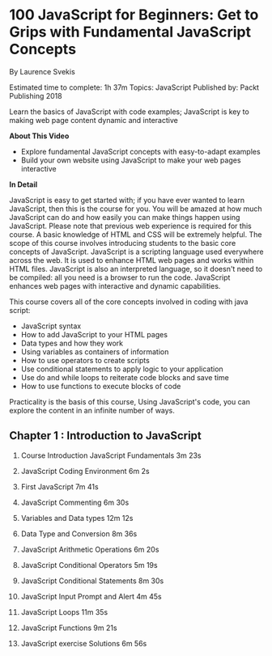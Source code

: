 # 100 JavaScript for Beginners: Get to Grips with Fundamental JavaScript Concepts
By Laurence Svekis

Estimated time to complete: 1h 37m
Topics: JavaScript
Published by: Packt Publishing 2018

Learn the basics of JavaScript with code examples; JavaScript is key to making web page content dynamic and interactive

**About This Video**

* Explore fundamental JavaScript concepts with easy-to-adapt examples
* Build your own website using JavaScript to make your web pages interactive

**In Detail**

JavaScript is easy to get started with; if you have ever wanted to learn JavaScript, then this is the course for you.
You will be amazed at how much JavaScript can do and how easily you can make things happen using JavaScript. Please note that previous web experience is required for this course. A basic knowledge of HTML and CSS will be extremely helpful. The scope of this course involves introducing students to the basic core concepts of JavaScript.
JavaScript is a scripting language used everywhere across the web. It is used to enhance HTML web pages and works within HTML files. JavaScript is also an interpreted language, so it doesn't need to be compiled: all you need is a browser to run the code. JavaScript enhances web pages with interactive and dynamic capabilities.

This course covers all of the core concepts involved in coding with java script:

* JavaScript syntax
* How to add JavaScript to your HTML pages
* Data types and how they work
* Using variables as containers of information
* How to use operators to create scripts
* Use conditional statements to apply logic to your application
* Use do and while loops to reiterate code blocks and save time
* How to use functions to execute blocks of code

Practicality is the basis of this course, Using JavaScript's code, you can explore the content in an infinite number of ways.

## Chapter 1 : Introduction to JavaScript

1. Course Introduction JavaScript Fundamentals
3m 23s

2. JavaScript Coding Environment
6m 2s

3. First JavaScript
7m 41s

4. JavaScript Commenting
6m 30s

5. Variables and Data types
12m 12s

6. Data Type and Conversion
8m 36s

7. JavaScript Arithmetic Operations
6m 20s

8. JavaScript Conditional Operators
5m 19s

9. JavaScript Conditional Statements
8m 30s

10. JavaScript Input Prompt and Alert
4m 45s

11. JavaScript Loops
11m 35s

12. JavaScript Functions
9m 21s

13. JavaScript exercise Solutions
6m 56s
